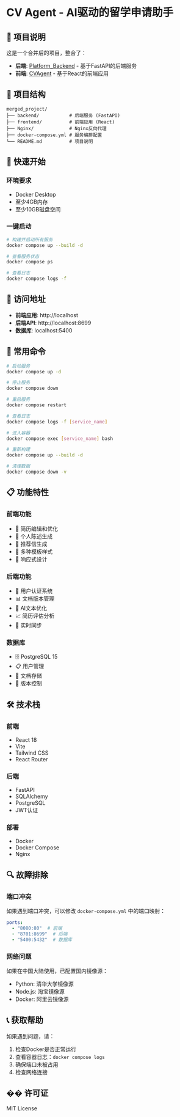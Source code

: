 # CV Agent - AI驱动的留学申请助手

## 🚀 项目说明

这是一个合并后的项目，整合了：
- **后端**: [Platform_Backend](https://github.com/longjianfeis/Platform_Backend/tree/version/0808) - 基于FastAPI的后端服务
- **前端**: [CVAgent](https://github.com/damnson055146/CVAgent/tree/render-logic) - 基于React的前端应用

## 📁 项目结构

```
merged_project/
├── backend/           # 后端服务 (FastAPI)
├── frontend/          # 前端应用 (React)
├── Nginx/             # Nginx反向代理
├── docker-compose.yml # 服务编排配置
└── README.md          # 项目说明
```

## 🚀 快速开始

### 环境要求

* Docker Desktop
* 至少4GB内存
* 至少10GB磁盘空间

### 一键启动

```bash
# 构建并启动所有服务
docker compose up --build -d

# 查看服务状态
docker compose ps

# 查看日志
docker compose logs -f
```

## 📱 访问地址

* **前端应用**: http://localhost
* **后端API**: http://localhost:8699
* **数据库**: localhost:5400

## 🔧 常用命令

```bash
# 启动服务
docker compose up -d

# 停止服务
docker compose down

# 重启服务
docker compose restart

# 查看日志
docker compose logs -f [service_name]

# 进入容器
docker compose exec [service_name] bash

# 重新构建
docker compose up --build -d

# 清理数据
docker compose down -v
```

## 📋 功能特性

### 前端功能

* 📝 简历编辑和优化
* 📄 个人陈述生成
* 💌 推荐信生成
* 🎨 多种模板样式
* 📱 响应式设计

### 后端功能

* 🔐 用户认证系统
* 📊 文档版本管理
* 🤖 AI文本优化
* 📈 简历评估分析
* 🔄 实时同步

### 数据库

* 🗄️ PostgreSQL 15
* 📋 用户管理
* 📄 文档存储
* 🔄 版本控制

## 🛠️ 技术栈

### 前端

* React 18
* Vite
* Tailwind CSS
* React Router

### 后端

* FastAPI
* SQLAlchemy
* PostgreSQL
* JWT认证

### 部署

* Docker
* Docker Compose
* Nginx

## 🔍 故障排除

### 端口冲突

如果遇到端口冲突，可以修改 `docker-compose.yml` 中的端口映射：

```yaml
ports:
  - "8080:80"  # 前端
  - "8701:8699"  # 后端
  - "5400:5432"  # 数据库
```

### 网络问题

如果在中国大陆使用，已配置国内镜像源：

* Python: 清华大学镜像源
* Node.js: 淘宝镜像源
* Docker: 阿里云镜像源

## 📞 获取帮助

如果遇到问题，请：

1. 检查Docker是否正常运行
2. 查看容器日志：`docker compose logs`
3. 确保端口未被占用
4. 检查网络连接

## �� 许可证

MIT License 